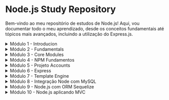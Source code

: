 # Node.js Study Repository
Bem-vindo ao meu repositório de estudos de Node.js! Aqui, vou documentar todo o meu aprendizado, desde os conceitos fundamentais até tópicos mais avançados, incluindo a utilização do Express.js.

<!--Divisão do módulo 1-->

<details>
    <summary>
        Módulo 1 - Introducion
    </summary>
    <br>
    
>Nesta seção, aprendi os fundamentos essenciais para começar com Node.js

1. O que é Node.js – Entendimento básico sobre o que é o Node.js, um ambiente de execução para JavaScript no lado do servidor.
 
2. npm – O que é o npm (Node Package Manager), seu uso para gerenciar pacotes e dependências.

3. Instalação – Como instalar o Node.js em diferentes sistemas operacionais (Windows e Linux), além do VS Code e Cmder, ferramentas de desenvolvimento.
 
4. Primeiros passos com Node.js – Execução de scripts básicos no Node.js, incluindo a criação do primeiro programa e uso de módulos.

</details>

<!--Divisão do módulo 2-->

<details>
    <summary>
        Módulo 2 - Fundamentals
    </summary>
    <br>
    
>Nesta seção, aprofundei meus conhecimentos em Node.js, explorando conceitos essenciais.

1. Módulos – Entendimento do que são módulos, incluindo internos e externos, e a diferença entre importação e exportação de módulos.

2. Core Modules – Uma visão sobre os módulos nativos do Node.js e sua utilidade.
Argumentos da linha de comando – Como ler e manipular argumentos fornecidos ao executar scripts no terminal.

3. Console e visualização – Técnicas para melhorar a visualização no console e a manipulação de dados de entrada.

4. Event Loop e Event Emitter – Conceitos do Event Loop e o funcionamento do Event Emitter para lidar com eventos no Node.js.

5. Execução síncrona e assíncrona – Diferença entre operações síncronas e assíncronas no Node.js.

6. Tratamento de erros – Como o Node.js gerencia erros e boas práticas para tratá-los.
    
</details>

<!--Divisão do módulo 3-->

<details>
    <summary>
        Módulo 3 - Core Modules
    </summary>
    <br>
    
>Nesta seção, aprofundei meus conhecimentos em Core Modules do Node!

1. Module http: Como instanciar um servidor. Usei a classe createServer para criar o servidor e listen para definir a porta da aplicação. No exemplo prático, retornei um HTML para a página.

2. Module url: - O módulo url serve para isolar uma URL que passamos para o método parse. Podemos resgatar: host, path, search, query e etc. A partir desses dados, podemos alterar a lógica do nosso programa. Usei para definir a lógica quando tivesse entrada de argumentos pela url do servidor http.

3. Module File System: O módulo File System (ou 'fs') é utilizado para manipular arquivos e diretórios. Usei para renderizar um arquivo HTML em um servidor http.

4. Module path: Serve para manipulação de caminhos de arquivos. Utilizei diversos módulos para saber mais sobre um path fictício e também fiz a criação de um path dinâmico.

</details>

<!--Divisão do módulo 4-->

<details>
    <summary>
        Módulo 4 - NPM Fundamentos
    </summary>
    <br>
    
>Nesta seção, aprofundei meus conhecimentos em Gerenciamento de Pacotes Node com npm.

1. Podemos gerenciar pacotes, configurar projeto e rodar scripts.

2. A criação de um projeto NPM sempre gera um arquivo package.json. Visualizei como funciona a organização desse arquivo.

3. Instalar módulos em ambiente de desenvolvimento.

4. Executando scripts com NPX.


</details>

<!--Divisão do módulo 5-->

<details>
    <summary>
        Módulo 5 - Projeto Accounts
    </summary>
    <br>
    
>Criação de um projeto utilizando todos os conceitos e tecnologias aprendidas até o momento

1. Projeto roda no terminal, contém criação de conta, manipulação de saldo e estilização das opcções

2.  Foram utilizados módulos internos como por exemplo o File System e módulos externos como o Chalk e Inquirer

3.  Criação de fluxo de lógica com estruturas do Node.js

4. Organização de funções para cada tarefa

</details>

<!--Divisão do módulo 6-->

<details>
    <summary>
        Módulo 6 - Express
    </summary>
    <br>
    
>Introdução ao Express, framework poderoso para criação e gerenciamento de rotas

1. Foi instalado e feita a execução de alguns parâmetros e Middlewares importantes

2. Middlewares utilizados: Leitura de corpo da requisição, arquivos estáticos, desenvolvimento de middleware

3. Criação e gerenciamento de diversas rotas

</details>

<!--Divisão do módulo 7-->

<details>
    <summary>
        Módulo 7 - Template Engine
    </summary>
    <br>
    
> Aqui foi desenvolvido aplicações e conceitos de Template Engines (Handlebars)

1. Criação de Layouts com Handlebars

2. Estruturas de controle e condicionais

3. Integrando CSS com Handlebars

4. Utilizando Partials 

</details>

<!--Divisão do módulo 8-->

<details>
    <summary>
        Módulo 8 - Integração Node com MySQL
    </summary>
    <br>
    
> Neste módulo foi abordado sobre instalação, gerenciamento e integração do MySQL com Node.js

1. Instalação e aplicação do MySQL nos ambiente de Linux e Windows 

2. Ferramenta de visualização Workbench
 
3. Operações básicas no banco com Node.js: Criação de tabelas, inserção/remoção de dados, preenchimento de formulário, atualização de registro 

4. Implementação de Connection Pool

</details>

<!--Divisão do módulo 9-->

<details>
    <summary>
        Módulo 9 - Node.js com ORM Sequelize
    </summary>
    <br>
    
> Neste módulo foi abordado sobre Sequelize e como utilizamos essa ferramenta para desenvolver conexão e gerenciamento de funcções do banco de dados mais facilmente.

1. IInstalação e aplicação do Sequelize em rotas Express

2. Criando Models: User e Address
 
3. Métodos de banco de dados: Inserção, resgate e exclusão

4. Relacionamento entre as tabelas 

</details>

<!--Divisão do módulo 10-->

<details>
    <summary>
        Módulo 10 - Node.js aplicando MVC
    </summary>
    <br>
    
> Neste módulo foi abordado sobre a arquitetura MVC (MOdel, View, Controller). Como aplicar em projetos, mantendo a boa prática para escalabilidade da aplicação.

1. Conceitos de MVC e suas camadas

2. Criação de rotas, models, views, controllers
 
3. Chamada de camadas por meio do import

4. Foi realizado um projeto prático de tarefas, aplicando o modelo MVC

</details>
